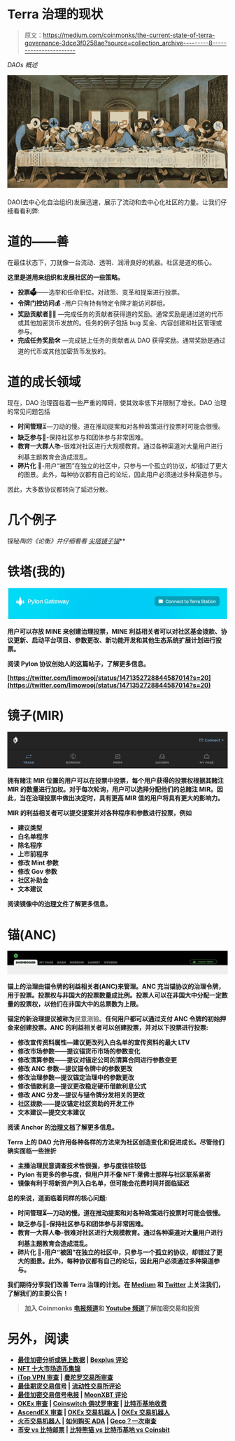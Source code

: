 # Terra 治理的现状

> 原文：<https://medium.com/coinmonks/the-current-state-of-terra-governance-3dce3f0258ae?source=collection_archive---------8----------------------->

*DAOs 概述*

![](img/0aa583406cbb68c92501b46c1242cf4f.png)

DAO(去中心化自治组织)发展迅速，展示了流动和去中心化社区的力量。让我们仔细看看利弊:

# 道的——善

在最佳状态下，刀就像一台流动、透明、润滑良好的机器。社区是道的核心。

**这里是道用来组织和发展社区的一些策略。**

*   **投票🗳**——选举和任命职位。对政策、变革和提案进行投票。
*   **令牌门控访问💰** -用户只有持有特定令牌才能访问群组。
*   **奖励贡献者👩‍💻** —完成任务的贡献者获得道的奖励。通常奖励是通过道的代币或其他加密货币发放的。任务的例子包括 bug 奖金、内容创建和社区管理或参与。
*   **完成任务奖励🛠** —完成链上任务的贡献者从 DAO 获得奖励。通常奖励是通过道的代币或其他加密货币发放的。

# 道的成长领域

现在，DAO 治理面临着一些严重的障碍，使其效率低下并限制了增长。DAO 治理的常见问题包括

*   **时间管理**⏳—刀动的慢。道在推动提案和对各种政策进行投票时可能会很慢。
*   **缺乏参与**👋-保持社区参与和团体参与非常困难。
*   **教育一大群人**📚-很难对社区进行大规模教育。通过各种渠道对大量用户进行利基主题教育会造成混乱。
*   **碎片化** 🧩-用户“被困”在独立的社区中，只参与一个孤立的协议，却错过了更大的图景。此外，每种协议都有自己的论坛，因此用户必须通过多种渠道参与。

因此，大多数协议都转向了延迟分散。

# 几个例子

探秘*陶的《论衡》并仔细看看* [*尖塔*](https://app.pylon.money/)*[*镜子*](https://mirrorprotocol.app/#/trade)*[*锚*](https://app.anchorprotocol.com/)**

# **铁塔(我的)**

**![](img/e69ff8ce6ad670d48c1a8677b7faada5.png)**

**用户可以存放 MINE 来创建治理投票，MINE 利益相关者可以对社区基金拨款、协议更新、启动平台项目、参数更改、新功能开发和其他生态系统扩展计划进行投票。**

**阅读 Pylon 协议创始人的这篇帖子，了解更多信息。**

**[https://twitter.com/limowooj/status/1471352728844587014?s=20](https://twitter.com/limowooj/status/1471352728844587014?s=20)**

# **镜子(MIR)**

**![](img/c58edd736946ef15b76fbce4b9c22f7b.png)**

**拥有赌注 MIR 位置的用户可以在投票中投票，每个用户获得的投票权根据其赌注 MIR 的数量进行加权。对于每次轮询，用户可以选择分配他们的总赌注 MIR。因此，当在治理投票中做出决定时，具有更高 MIR 值的用户将具有更大的影响力。**

**MIR 的利益相关者可以提交提案并对各种程序和参数进行投票，例如**

*   **建议类型**
*   **白名单程序**
*   **除名程序**
*   **上市前程序**
*   **修改 Mint 参数**
*   **修改 Gov 参数**
*   **社区补助金**
*   **文本建议**

**阅读镜像中的[治理文件](https://docs.mirror.finance/protocol/governance)了解更多信息。**

# **锚(ANC)**

**![](img/30549ecaccf53b8794a0d1ca1140a780.png)**

**锚上的治理由锚令牌的利益相关者(ANC)来管理。ANC 充当锚协议的治理令牌，用于投票。投票权与非国大的投票数量成比例。投票人可以在非国大中分配一定数量的投票权，以他们在非国大中的总票数为上限。**

**锚定的新治理提议被称为**民意测验。**任何用户都可以通过支付 ANC 令牌的初始押金来创建投票。ANC 的利益相关者可以创建投票，并对以下投票进行投票:**

*   **修改宣传资料属性—建议更改列入白名单的宣传资料的最大 LTV**
*   **修改市场参数——提议锚货币市场的参数变化**
*   **修改清算参数——提议对锚定公司的清算合同进行参数变更**
*   **修改 ANC 参数—提议锚令牌中的参数更改**
*   **修改治理参数—提议锚定治理中的参数更改**
*   **修改借款利息—提议更改稳定硬币借款利息公式**
*   **修改 ANC 分发—提议与锚令牌分发相关的更改**
*   **社区拨款——提议锚定社区资助的开发工作**
*   **文本建议—提交文本建议**

**阅读 Anchor 的[治理文档](https://docs.anchorprotocol.com/protocol/anchor-governance)了解更多信息。**

**Terra 上的 DAO 允许用各种各样的方法来为社区创造变化和促进成长。尽管他们确实面临一些挫折**

*   **主播治理民意调查技术性很强，参与度往往较低**
*   **Pylon 有更多的参与度，但用户并不像 NFT·莱佛士那样与社区联系紧密**
*   **镜像有利于将新资产列入白名单，但可能会花费时间并面临延迟**

**总的来说，道面临着同样的核心问题:**

*   ****时间管理**⏳—刀动的慢。道在推动提案和对各种政策进行投票时可能会很慢。**
*   ****缺乏参与**👋-保持社区参与和团体参与非常困难。**
*   ****教育一大群人**📚-很难对社区进行大规模教育。通过各种渠道对大量用户进行利基主题教育会造成混乱。**
*   ****碎片化** 🧩-用户“被困”在独立的社区中，只参与一个孤立的协议，却错过了更大的图景。此外，每种协议都有自己的论坛，因此用户必须通过多种渠道参与。**

**我们期待分享我们改善 Terra 治理的计划。在 [Medium](/@Retrogrademoney) 和 [Twitter](https://twitter.com/retrogrademoney) 上关注我们，了解我们的主要公告！**

> **加入 Coinmonks [电报频道](https://t.me/coincodecap)和 [Youtube 频道](https://www.youtube.com/c/coinmonks/videos)了解加密交易和投资**

# **另外，阅读**

*   **[最佳加密分析或链上数据](https://coincodecap.com/blockchain-analytics) | [Bexplus 评论](https://coincodecap.com/bexplus-review)**
*   **[NFT 十大市场造币集锦](https://coincodecap.com/nft-marketplaces)**
*   **[iTop VPN 审查](https://coincodecap.com/itop-vpn-review) | [曼陀罗交易所审查](https://coincodecap.com/mandala-exchange-review)**
*   **[最佳期货交易信号](https://coincodecap.com/futures-trading-signals) | [流动性交易所评论](https://coincodecap.com/liquid-exchange-review)**
*   **[最佳加密交易信号电报](/coinmonks/best-crypto-signals-telegram-5785cdbc4b2b) | [MoonXBT 评论](/coinmonks/moonxbt-review-6e4ab26d037)**
*   **[OKEx 审查](/coinmonks/okex-review-6b369304110f) | [Coinswitch 俱吠罗审查](/coinmonks/coinswitch-kuber-review-1a8dc5c7a739) | [比特币基地收费](/coinmonks/coinbase-fees-831e77d4f2c5)**
*   **[AscendEX 审查](/coinmonks/ascendex-review-53e829cf75fa) | [OKEx 交易机器人](/coinmonks/okex-trading-bots-234920f61e60) | [OKEx 交易机器人](/coinmonks/okex-trading-bots-234920f61e60)**
*   **[火币交易机器人](https://coincodecap.com/huobi-trading-bot) | [如何购买 ADA](https://coincodecap.com/buy-ada-cardano) | [Geco？一次审查](https://coincodecap.com/geco-one-review)**
*   **[币安 vs 比特邮票](https://coincodecap.com/binance-vs-bitstamp) | [比特熊猫 vs 比特币基地 vs Coinsbit](https://coincodecap.com/bitpanda-coinbase-coinsbit)**